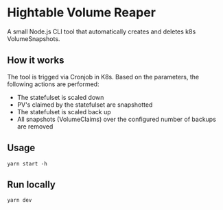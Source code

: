 
# Hightable Volume Reaper

A small Node.js CLI tool that automatically creates and deletes k8s VolumeSnapshots.

## How it works

The tool is trigged via Cronjob in K8s. Based on the parameters, the following actions are performed:

- The statefulset is scaled down 
- PV's claimed by the statefulset are snapshotted
- The statefulset is scaled back up
- All snapshots (VolumeClaims) over the configured number of backups are removed

## Usage

`yarn start -h`

## Run locally

`yarn dev`
